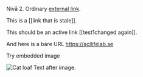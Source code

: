 Nivå 2. Ordinary [external link](https://kraulis.se).

This is a [[link that is stale]].

This should be an active link [[test1changed again]].

And here is a bare URL https://scilifelab.se

Try embedded image

![Cat loaf](/file/images/cat-loaf-among-loaves) Text after image.
